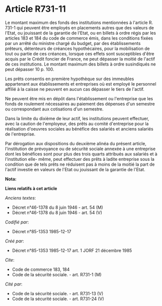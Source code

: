 # Article R731-11

Le montant maximum des fonds des institutions mentionnées à l'article R. 731-1 qui peuvent être employés en placements autres
que des valeurs de l'Etat, ou jouissant de la garantie de l'Etat, ou en billets à ordre régis par les articles 183 et 184 du
code de commerce émis, dans les conditions fixées par un arrêté du ministre chargé du budget, par des établissements
prêteurs, détenteurs de créances hypothécaires, pour la mobilisation de tout ou partie de ces créances, lorsque ces effets
sont susceptibles d'être acquis par le Crédit foncier de France, ne peut dépasser la moitié de l'actif de ces institutions.
Le montant maximum des billets à ordre susindiqués ne peut dépasser 10 p. 100. 

Les prêts consentis en première hypothèque sur des immeubles appartenant aux établissements et entreprises où est employé le
personnel affilié à la caisse ne peuvent en aucun cas dépasser le tiers de l'actif. 

Ne peuvent être mis en dépôt dans l'établissement ou l'entreprise que les fonds de roulement nécessaires au paiement des
dépenses d'un semestre ou correspondant aux cotisations d'un semestre. 

Dans la limite du dixième de leur actif, les institutions peuvent effectuer, avec la caution de l'employeur, des prêts au
comité d'entreprise pour la réalisation d'oeuvres sociales au bénéfice des salariés et anciens salariés de l'entreprise. 

Par dérogation aux dispositions du deuxième alinéa du présent article, l'institution de prévoyance ou de sécurité sociale
annexée à une entreprise dont les bénéfices sont pour plus des trois quarts attribués aux salariés et à l'institution elle-
même, peut effectuer des prêts à ladite entreprise sous la condition que de tels prêts ne réduisent pas à moins de la moitié
la part de l'actif investie en valeurs de l'Etat ou jouissant de la garantie de l'Etat.

**Nota:**



**Liens relatifs à cet article**

_Anciens textes_:

  - Décret n°46-1378 du 8 juin 1946 - art. 54 (M)
  - Décret n°46-1378 du 8 juin 1946 - art. 54 (V)

_Codifié par_:

  - Décret n°85-1353 1985-12-17

_Créé par_:

  - Décret n°85-1353 1985-12-17 art. 1 JORF 21 décembre 1985

_Cite_:

  - Code de commerce 183, 184
  - Code de la sécurité sociale. - art. R731-1 (M)

_Cité par_:

  - Code de la sécurité sociale. - art. R731-13 (V)
  - Code de la sécurité sociale. - art. R731-24 (V)
